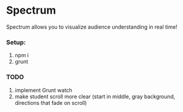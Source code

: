 Spectrum
======
Spectrum allows you to visualize audience understanding in real time!

### Setup:  
1. npm i  
2. grunt  

### TODO  
1. implement Grunt watch
1. make student scroll more clear (start in middle, gray background, directions that fade on scroll)
